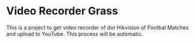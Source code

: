 # Video Recorder Grass

This is a project to get video recorder of dvr Hikvision of Footbal Matches and upload to YouTube. This process will be automatic.